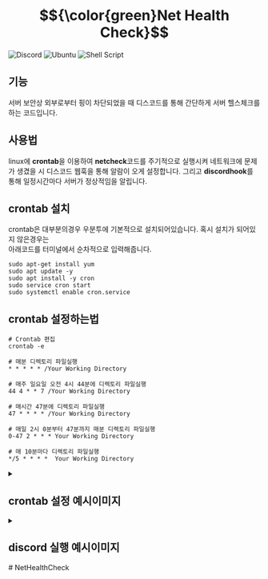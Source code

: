 # $${\color{green}Net Health Check}$$
![Discord](https://img.shields.io/badge/Discord-%235865F2.svg?style=for-the-badge&logo=discord&logoColor=white)
![Ubuntu](https://img.shields.io/badge/Ubuntu-E95420?style=for-the-badge&logo=ubuntu&logoColor=white)
![Shell Script](https://img.shields.io/badge/shell_script-%23121011.svg?style=for-the-badge&logo=gnu-bash&logoColor=white)
## 기능
서버 보안상 외부로부터 핑이 차단되었을 때 디스코드를 통해 간단하게 서버 헬스체크를 하는 코드입니다.

## 사용법
linux에 **crontab**을 이용하여 **netcheck**코드를 주기적으로 실행시켜 네트워크에 문제가 생겼을 시 디스코드 웹훅을 통해 알람이 오게 설정합니다.
그리고 **discordhook**를 통해 일정시간마다 서버가 정상적임을 알립니다.

## crontab 설치
crontab은 대부분의경우 우분투에 기본적으로 설치되어있습니다. 혹시 설치가 되어있지 않은경우는
<br>
아래코드를 터미널에서 순차적으로 입력해줍니다.
```
sudo apt-get install yum
sudo apt update -y
sudo apt install -y cron
sudo service cron start
sudo systemctl enable cron.service
```

## crontab 설정하는법
```
# Crontab 편집
crontab -e
```

```
# 매분 디렉토리 파일실행
* * * * * /Your Working Directory

# 매주 일요일 오전 4시 44분에 디렉토리 파일실행
44 4 * * 7 /Your Working Directory

# 매시간 47분에 디렉토리 파일실행
47 * * * * /Your Working Directory

# 매일 2시 0분부터 47분까지 매분 디렉토리 파일실행
0-47 2 * * * Your Working Directory

# 매 10분마다 디렉토리 파일실행
*/5 * * * *  Your Working Directory
```
<details>
<summary><h2>crontab 설정 예시이미지</h2></summary>
<div markdown="1">
 <img width="550" alt="스크린샷 2024-04-09 오후 3 33 51" src="https://github.com/D-Cloude/NetHealthCheck/assets/95969488/a84770ca-0e3f-4edf-a86d-2d8260391036">
</div>
</details>

<details>
<summary><h2>discord 실행 예시이미지</h2></summary>
<div markdown="1">
  <img width="378" alt="스크린샷 2024-04-08 오후 7 33 41" src="https://github.com/D-Cloude/NetHealthCheck/assets/95969488/4fa81acb-222d-47af-bc04-8712c183b9c0">
</div>
</details>
# NetHealthCheck
